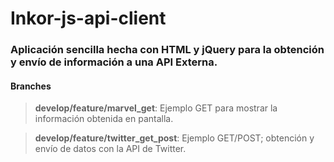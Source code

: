 # Inkor-js-api-client
### Aplicación sencilla hecha con HTML y jQuery para la obtención y envío de información a una API Externa.

#### Branches
> **develop/feature/marvel_get**: Ejemplo GET para mostrar la información obtenida en pantalla.

> **develop/feature/twitter_get_post**: Ejemplo GET/POST; obtención y envío de datos con la API de Twitter.